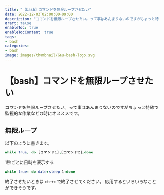 ```yaml
---
title: "【bash】コマンドを無限ループさせたい"
date: 2022-12-03T02:00:00+09:00
description: "コマンドを無限ループさせたい。って事はあんまりないのですがちょっと特殊で監視的な作業などの時にオススメです。"
draft: false
enableToc: true
enableTocContent: true
tags: 
- bash
categories: 
- bash
image: images/thumbnail/Gnu-bash-logo.svg
---
```


# 【bash】コマンドを無限ループさせたい
コマンドを無限ループさせたい。って事はあんまりないのですがちょっと特殊で監視的な作業などの時にオススメです。

## 無限ループ
以下のように書きます。
```bash
while true; do [コマンド1];[コマンド2];done
```

1秒ごとに日時を表示する
```bash
while true; do date;sleep 1;done
```

終了させたいときは `ctr+c` で終了させてください。
応用するといろいろなことができそうです。
